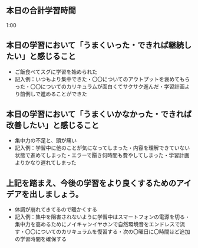 ## 本日の合計学習時間
1:00

## 本日の学習において「うまくいった・できれば継続したい」と感じること
- ご飯食べてスグに学習を始められた
- 記入例：いつもより集中できた・〇〇についてのアウトプットを褒めてもらった・〇〇についてのカリキュラムが面白くてサクサク進んだ・学習計画より前倒しで進めることができた

## 本日の学習において「うまくいかなかった・できれば改善したい」と感じること
- 集中力の不足と、頭が痛い
- 記入例：学習中に他のことが気になってしまった・内容を理解できていない状態で進めてしまった・エラーで躓き何時間も費やしてしまった・学習計画よりかなり遅れてしまった

## 上記を踏まえ、今後の学習をより良くするためのアイデアを出しましょう。
- 体調が崩れてきてるので暖かくする
- 記入例：集中を阻害されないように学習中はスマートフォンの電源を切る・集中力を高めるためにノイキャンイヤホンで自然環境音をエンドレスで流す・〇〇についてのカリキュラムを復習する・次の〇曜日に〇時間ほど追加の学習時間を確保する

